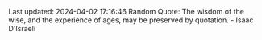 Last updated: 2024-04-02 17:16:46
Random Quote: The wisdom of the wise, and the experience of ages, may be preserved by quotation. - Isaac D'Israeli